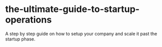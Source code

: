 # the-ultimate-guide-to-startup-operations
A step by step guide on how to setup your company and scale it past the startup phase.
